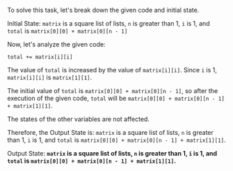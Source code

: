 To solve this task, let's break down the given code and initial state.


Initial State: `matrix` is a square list of lists, `n` is greater than 1, `i` is 1, and `total` is `matrix[0][0] + matrix[0][n - 1]`


Now, let's analyze the given code:


`total += matrix[i][i]`


The value of `total` is increased by the value of `matrix[i][i]`. Since `i` is 1, `matrix[i][i]` is `matrix[1][1]`. 


The initial value of `total` is `matrix[0][0] + matrix[0][n - 1]`, so after the execution of the given code, `total` will be `matrix[0][0] + matrix[0][n - 1] + matrix[1][1]`.


The states of the other variables are not affected.


Therefore, the Output State is: `matrix` is a square list of lists, `n` is greater than 1, `i` is 1, and `total` is `matrix[0][0] + matrix[0][n - 1] + matrix[1][1]`.

Output State: **`matrix` is a square list of lists, `n` is greater than 1, `i` is 1, and `total` is `matrix[0][0] + matrix[0][n - 1] + matrix[1][1]`.**